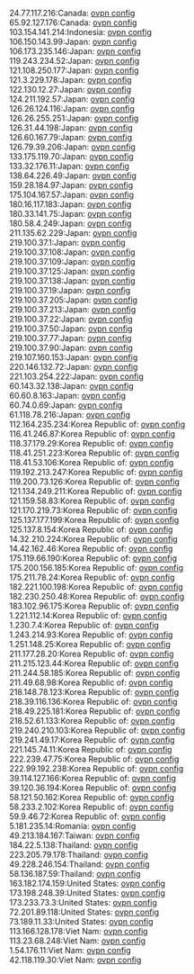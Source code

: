24.77.117.216:Canada: [ovpn config](vpn/24_77_117_216.ovpn)  
65.92.127.176:Canada: [ovpn config](vpn/65_92_127_176.ovpn)  
103.154.141.214:Indonesia: [ovpn config](vpn/103_154_141_214.ovpn)  
106.150.143.99:Japan: [ovpn config](vpn/106_150_143_99.ovpn)  
106.173.235.146:Japan: [ovpn config](vpn/106_173_235_146.ovpn)  
119.243.234.52:Japan: [ovpn config](vpn/119_243_234_52.ovpn)  
121.108.250.177:Japan: [ovpn config](vpn/121_108_250_177.ovpn)  
121.3.229.178:Japan: [ovpn config](vpn/121_3_229_178.ovpn)  
122.130.12.27:Japan: [ovpn config](vpn/122_130_12_27.ovpn)  
124.211.192.57:Japan: [ovpn config](vpn/124_211_192_57.ovpn)  
126.26.124.116:Japan: [ovpn config](vpn/126_26_124_116.ovpn)  
126.26.255.251:Japan: [ovpn config](vpn/126_26_255_251.ovpn)  
126.31.44.198:Japan: [ovpn config](vpn/126_31_44_198.ovpn)  
126.60.167.79:Japan: [ovpn config](vpn/126_60_167_79.ovpn)  
126.79.39.206:Japan: [ovpn config](vpn/126_79_39_206.ovpn)  
133.175.119.70:Japan: [ovpn config](vpn/133_175_119_70.ovpn)  
133.32.176.11:Japan: [ovpn config](vpn/133_32_176_11.ovpn)  
138.64.226.49:Japan: [ovpn config](vpn/138_64_226_49.ovpn)  
159.28.184.97:Japan: [ovpn config](vpn/159_28_184_97.ovpn)  
175.104.167.57:Japan: [ovpn config](vpn/175_104_167_57.ovpn)  
180.16.117.183:Japan: [ovpn config](vpn/180_16_117_183.ovpn)  
180.33.141.75:Japan: [ovpn config](vpn/180_33_141_75.ovpn)  
180.58.4.249:Japan: [ovpn config](vpn/180_58_4_249.ovpn)  
211.135.62.229:Japan: [ovpn config](vpn/211_135_62_229.ovpn)  
219.100.37.1:Japan: [ovpn config](vpn/219_100_37_1.ovpn)  
219.100.37.108:Japan: [ovpn config](vpn/219_100_37_108.ovpn)  
219.100.37.109:Japan: [ovpn config](vpn/219_100_37_109.ovpn)  
219.100.37.125:Japan: [ovpn config](vpn/219_100_37_125.ovpn)  
219.100.37.138:Japan: [ovpn config](vpn/219_100_37_138.ovpn)  
219.100.37.19:Japan: [ovpn config](vpn/219_100_37_19.ovpn)  
219.100.37.205:Japan: [ovpn config](vpn/219_100_37_205.ovpn)  
219.100.37.213:Japan: [ovpn config](vpn/219_100_37_213.ovpn)  
219.100.37.22:Japan: [ovpn config](vpn/219_100_37_22.ovpn)  
219.100.37.50:Japan: [ovpn config](vpn/219_100_37_50.ovpn)  
219.100.37.77:Japan: [ovpn config](vpn/219_100_37_77.ovpn)  
219.100.37.90:Japan: [ovpn config](vpn/219_100_37_90.ovpn)  
219.107.160.153:Japan: [ovpn config](vpn/219_107_160_153.ovpn)  
220.146.132.72:Japan: [ovpn config](vpn/220_146_132_72.ovpn)  
221.103.254.222:Japan: [ovpn config](vpn/221_103_254_222.ovpn)  
60.143.32.138:Japan: [ovpn config](vpn/60_143_32_138.ovpn)  
60.60.8.163:Japan: [ovpn config](vpn/60_60_8_163.ovpn)  
60.74.0.69:Japan: [ovpn config](vpn/60_74_0_69.ovpn)  
61.118.78.216:Japan: [ovpn config](vpn/61_118_78_216.ovpn)  
112.164.235.234:Korea Republic of: [ovpn config](vpn/112_164_235_234.ovpn)  
116.41.246.87:Korea Republic of: [ovpn config](vpn/116_41_246_87.ovpn)  
118.37.179.29:Korea Republic of: [ovpn config](vpn/118_37_179_29.ovpn)  
118.41.251.223:Korea Republic of: [ovpn config](vpn/118_41_251_223.ovpn)  
118.41.53.106:Korea Republic of: [ovpn config](vpn/118_41_53_106.ovpn)  
119.192.213.247:Korea Republic of: [ovpn config](vpn/119_192_213_247.ovpn)  
119.200.73.126:Korea Republic of: [ovpn config](vpn/119_200_73_126.ovpn)  
121.134.249.211:Korea Republic of: [ovpn config](vpn/121_134_249_211.ovpn)  
121.159.58.83:Korea Republic of: [ovpn config](vpn/121_159_58_83.ovpn)  
121.170.219.73:Korea Republic of: [ovpn config](vpn/121_170_219_73.ovpn)  
125.137.177.199:Korea Republic of: [ovpn config](vpn/125_137_177_199.ovpn)  
125.137.8.154:Korea Republic of: [ovpn config](vpn/125_137_8_154.ovpn)  
14.32.210.224:Korea Republic of: [ovpn config](vpn/14_32_210_224.ovpn)  
14.42.162.46:Korea Republic of: [ovpn config](vpn/14_42_162_46.ovpn)  
175.119.66.190:Korea Republic of: [ovpn config](vpn/175_119_66_190.ovpn)  
175.200.156.185:Korea Republic of: [ovpn config](vpn/175_200_156_185.ovpn)  
175.211.78.24:Korea Republic of: [ovpn config](vpn/175_211_78_24.ovpn)  
182.221.100.198:Korea Republic of: [ovpn config](vpn/182_221_100_198.ovpn)  
182.230.250.48:Korea Republic of: [ovpn config](vpn/182_230_250_48.ovpn)  
183.102.96.175:Korea Republic of: [ovpn config](vpn/183_102_96_175.ovpn)  
1.221.112.14:Korea Republic of: [ovpn config](vpn/1_221_112_14.ovpn)  
1.230.7.4:Korea Republic of: [ovpn config](vpn/1_230_7_4.ovpn)  
1.243.214.93:Korea Republic of: [ovpn config](vpn/1_243_214_93.ovpn)  
1.251.148.25:Korea Republic of: [ovpn config](vpn/1_251_148_25.ovpn)  
211.177.28.20:Korea Republic of: [ovpn config](vpn/211_177_28_20.ovpn)  
211.215.123.44:Korea Republic of: [ovpn config](vpn/211_215_123_44.ovpn)  
211.244.58.185:Korea Republic of: [ovpn config](vpn/211_244_58_185.ovpn)  
211.49.68.98:Korea Republic of: [ovpn config](vpn/211_49_68_98.ovpn)  
218.148.78.123:Korea Republic of: [ovpn config](vpn/218_148_78_123.ovpn)  
218.39.116.136:Korea Republic of: [ovpn config](vpn/218_39_116_136.ovpn)  
218.49.225.181:Korea Republic of: [ovpn config](vpn/218_49_225_181.ovpn)  
218.52.61.133:Korea Republic of: [ovpn config](vpn/218_52_61_133.ovpn)  
219.240.210.103:Korea Republic of: [ovpn config](vpn/219_240_210_103.ovpn)  
219.241.49.17:Korea Republic of: [ovpn config](vpn/219_241_49_17.ovpn)  
221.145.74.11:Korea Republic of: [ovpn config](vpn/221_145_74_11.ovpn)  
222.239.47.75:Korea Republic of: [ovpn config](vpn/222_239_47_75.ovpn)  
222.99.192.238:Korea Republic of: [ovpn config](vpn/222_99_192_238.ovpn)  
39.114.127.166:Korea Republic of: [ovpn config](vpn/39_114_127_166.ovpn)  
39.120.36.194:Korea Republic of: [ovpn config](vpn/39_120_36_194.ovpn)  
58.121.50.162:Korea Republic of: [ovpn config](vpn/58_121_50_162.ovpn)  
58.233.2.102:Korea Republic of: [ovpn config](vpn/58_233_2_102.ovpn)  
59.9.46.72:Korea Republic of: [ovpn config](vpn/59_9_46_72.ovpn)  
5.181.235.14:Romania: [ovpn config](vpn/5_181_235_14.ovpn)  
49.213.184.167:Taiwan: [ovpn config](vpn/49_213_184_167.ovpn)  
184.22.5.138:Thailand: [ovpn config](vpn/184_22_5_138.ovpn)  
223.205.79.178:Thailand: [ovpn config](vpn/223_205_79_178.ovpn)  
49.228.246.154:Thailand: [ovpn config](vpn/49_228_246_154.ovpn)  
58.136.187.59:Thailand: [ovpn config](vpn/58_136_187_59.ovpn)  
163.182.174.159:United States: [ovpn config](vpn/163_182_174_159.ovpn)  
173.198.248.39:United States: [ovpn config](vpn/173_198_248_39.ovpn)  
173.233.73.3:United States: [ovpn config](vpn/173_233_73_3.ovpn)  
72.201.89.118:United States: [ovpn config](vpn/72_201_89_118.ovpn)  
73.189.11.33:United States: [ovpn config](vpn/73_189_11_33.ovpn)  
113.166.128.178:Viet Nam: [ovpn config](vpn/113_166_128_178.ovpn)  
113.23.68.248:Viet Nam: [ovpn config](vpn/113_23_68_248.ovpn)  
1.54.176.11:Viet Nam: [ovpn config](vpn/1_54_176_11.ovpn)  
42.118.119.30:Viet Nam: [ovpn config](vpn/42_118_119_30.ovpn)  
